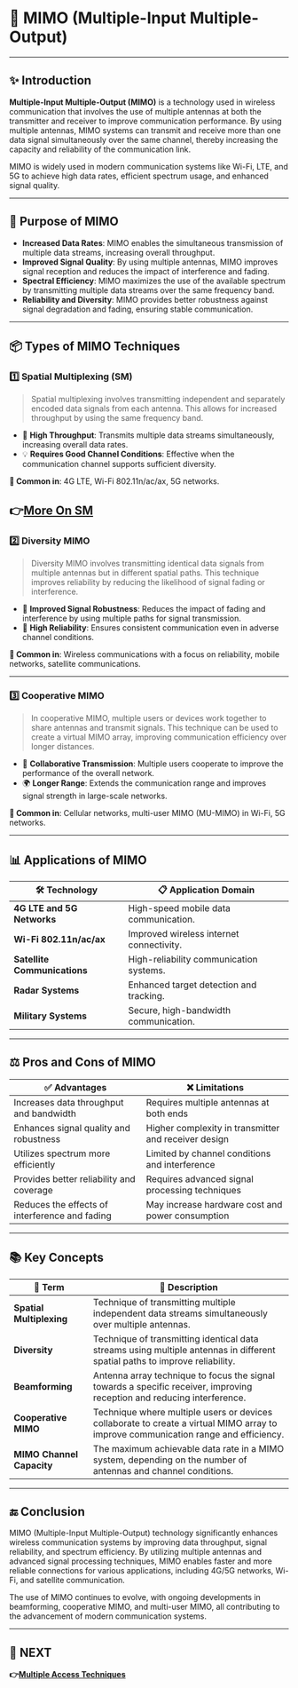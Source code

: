 # 📡 MIMO (Multiple-Input Multiple-Output)

---

## ✨ Introduction

**Multiple-Input Multiple-Output (MIMO)** is a technology used in wireless communication that involves the use of multiple antennas at both the transmitter and receiver to improve communication performance. By using multiple antennas, MIMO systems can transmit and receive more than one data signal simultaneously over the same channel, thereby increasing the capacity and reliability of the communication link.

MIMO is widely used in modern communication systems like Wi-Fi, LTE, and 5G to achieve high data rates, efficient spectrum usage, and enhanced signal quality.

---

## 🎯 Purpose of MIMO

- **Increased Data Rates**: MIMO enables the simultaneous transmission of multiple data streams, increasing overall throughput.
- **Improved Signal Quality**: By using multiple antennas, MIMO improves signal reception and reduces the impact of interference and fading.
- **Spectral Efficiency**: MIMO maximizes the use of the available spectrum by transmitting multiple data streams over the same frequency band.
- **Reliability and Diversity**: MIMO provides better robustness against signal degradation and fading, ensuring stable communication.

---

## 📦 Types of MIMO Techniques

### 1️⃣ **Spatial Multiplexing (SM)**

> Spatial multiplexing involves transmitting independent and separately encoded data signals from each antenna. This allows for increased throughput by using the same frequency band.

- 📶 **High Throughput**: Transmits multiple data streams simultaneously, increasing overall data rates.
- 💡 **Requires Good Channel Conditions**: Effective when the communication channel supports sufficient diversity.

**📌 Common in**: 4G LTE, Wi-Fi 802.11n/ac/ax, 5G networks.

**👉[More On SM](https://www.electronics-notes.com/articles/antennas-propagation/mimo/spatial-multiplexing.php)**
---

### 2️⃣ **Diversity MIMO**

> Diversity MIMO involves transmitting identical data signals from multiple antennas but in different spatial paths. This technique improves reliability by reducing the likelihood of signal fading or interference.

- 🔄 **Improved Signal Robustness**: Reduces the impact of fading and interference by using multiple paths for signal transmission.
- 📡 **High Reliability**: Ensures consistent communication even in adverse channel conditions.

**📌 Common in**: Wireless communications with a focus on reliability, mobile networks, satellite communications.


---

### 3️⃣  **Cooperative MIMO**

> In cooperative MIMO, multiple users or devices work together to share antennas and transmit signals. This technique can be used to create a virtual MIMO array, improving communication efficiency over longer distances.

- 🤝 **Collaborative Transmission**: Multiple users cooperate to improve the performance of the overall network.
- 🌍 **Longer Range**: Extends the communication range and improves signal strength in large-scale networks.

**📌 Common in**: Cellular networks, multi-user MIMO (MU-MIMO) in Wi-Fi, 5G networks.

---

## 📊 Applications of MIMO

| 🛠️ Technology              | 📋 Application Domain                          |
|----------------------------|-----------------------------------------------|
| **4G LTE and 5G Networks**  | High-speed mobile data communication.        |
| **Wi-Fi 802.11n/ac/ax**     | Improved wireless internet connectivity.      |
| **Satellite Communications**| High-reliability communication systems.       |
| **Radar Systems**           | Enhanced target detection and tracking.       |
| **Military Systems**        | Secure, high-bandwidth communication.         |

---

## ⚖️ Pros and Cons of MIMO

| ✅ Advantages                                  | ❌ Limitations                                  |
|----------------------------------------------|------------------------------------------------|
| Increases data throughput and bandwidth      | Requires multiple antennas at both ends        |
| Enhances signal quality and robustness       | Higher complexity in transmitter and receiver design |
| Utilizes spectrum more efficiently            | Limited by channel conditions and interference |
| Provides better reliability and coverage     | Requires advanced signal processing techniques |
| Reduces the effects of interference and fading| May increase hardware cost and power consumption |

---

## 📚 Key Concepts

| 🔑 Term                  | 📖 Description                                                          |
|--------------------------|-------------------------------------------------------------------------|
| **Spatial Multiplexing**  | Technique of transmitting multiple independent data streams simultaneously over multiple antennas. |
| **Diversity**             | Technique of transmitting identical data streams using multiple antennas in different spatial paths to improve reliability. |
| **Beamforming**           | Antenna array technique to focus the signal towards a specific receiver, improving reception and reducing interference. |
| **Cooperative MIMO**      | Technique where multiple users or devices collaborate to create a virtual MIMO array to improve communication range and efficiency. |
| **MIMO Channel Capacity** | The maximum achievable data rate in a MIMO system, depending on the number of antennas and channel conditions. |

---



## 🔚 Conclusion

MIMO (Multiple-Input Multiple-Output) technology significantly enhances wireless communication systems by improving data throughput, signal reliability, and spectrum efficiency. By utilizing multiple antennas and advanced signal processing techniques, MIMO enables faster and more reliable connections for various applications, including 4G/5G networks, Wi-Fi, and satellite communication.

The use of MIMO continues to evolve, with ongoing developments in beamforming, cooperative MIMO, and multi-user MIMO, all contributing to the advancement of modern communication systems.

---

## 🔹 NEXT  
**👉[Multiple Access Techniques](../MAT)**
